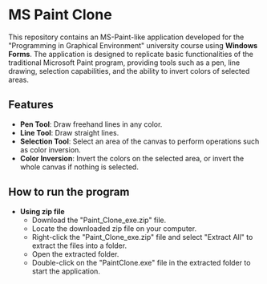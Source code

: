 # MS Paint Clone

This repository contains an MS-Paint-like application developed for the "Programming in Graphical Environment" university course using **Windows Forms**. The application is designed to replicate basic functionalities of the traditional Microsoft Paint program, providing tools such as a pen, line drawing, selection capabilities, and the ability to invert colors of selected areas.

## Features

- **Pen Tool**: Draw freehand lines in any color.
- **Line Tool**: Draw straight lines.
- **Selection Tool**: Select an area of the canvas to perform operations such as color inversion.
- **Color Inversion**: Invert the colors on the selected area, or invert the whole canvas if nothing is selected.

## How to run the program
- **Using zip file**
  - Download the "Paint_Clone_exe.zip" file.
  - Locate the downloaded zip file on your computer.
  - Right-click the "Paint_Clone_exe.zip" file and select "Extract All" to extract the files into a folder.
  - Open the extracted folder.
  - Double-click on the "PaintClone.exe" file in the extracted folder to start the application.
